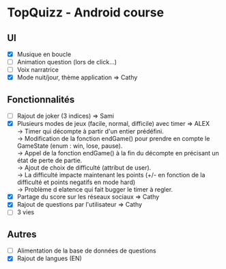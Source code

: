 # TopQuizz - Android course

## UI
- [x] Musique en boucle
- [ ] Animation question (lors de click...)
- [ ] Voix narratrice
- [x] Mode nuit/jour, thème application => Cathy

## Fonctionnalités
- [ ] Rajout de joker (3 indices) => Sami
- [x] Plusieurs modes de jeux (facile, normal, difficile) avec timer => ALEX \
  -> Timer qui décompte à partir d'un entier prédéfini. \
  -> Modification de la fonction endGame() pour prendre en compte le GameState (enum : win, lose, pause). \
  -> Appel de la fonction endGame() à la fin du décompte en précisant un état de perte de partie. \
  -> Ajout de choix de difficulté (attribut de user). \
  -> La difficulté impacte maintenant les points (+/- en fonction de la difficulté et points negatifs en mode hard) \
  -> Problème d elatence qui fait bugger le timer à regler.
- [x] Partage du score sur les réseaux sociaux => Cathy
- [x] Rajout de questions par l'utilisateur => Cathy
- [ ] 3 vies 

## Autres
- [ ] Alimentation de la base de données de questions
- [x] Rajout de langues (EN)
